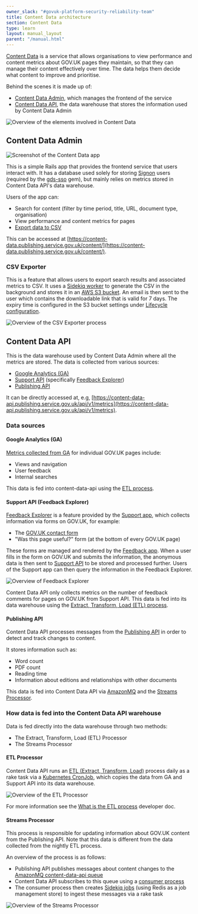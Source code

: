 ```yaml
---
owner_slack: "#govuk-platform-security-reliability-team"
title: Content Data architecture
section: Content Data
type: learn
layout: manual_layout
parent: "/manual.html"
---
```


[Content Data][] is a service that allows organisations to view performance and content metrics about GOV.UK pages they maintain, so that they can manage their content effectively over time. The data helps them decide what content to improve and prioritise.

Behind the scenes it is made up of:

- [Content Data Admin](#content-data-admin), which manages the frontend of the service
- [Content Data API](#content-data-api), the data warehouse that stores the information used by Content Data Admin

![Overview of the elements involved in Content Data](images/content-data-architecture.png)

## Content Data Admin

![Screenshot of the Content Data app](images/content-data-screenshot.png)

This is a simple Rails app that provides the frontend service that users interact with. It has a database used solely for storing [Signon][] users (required by the [gds-sso][] gem), but mainly relies on metrics stored in Content Data API's data warehouse.

Users of the app can:

- Search for content (filter by time period, title, URL, document type, organisation)
- View performance and content metrics for pages
- [Export data to CSV](#csv-exporter)

This can be accessed at [https://content-data.publishing.service.gov.uk/content/](https://content-data.publishing.service.gov.uk/content/).

### CSV Exporter

This is a feature that allows users to export search results and associated metrics to CSV. It uses a [Sidekiq worker][] to generate the CSV in the background and stores it in an [AWS S3 bucket][]. An email is then sent to the user which contains the downloadable link that is valid for 7 days. The expiry time is configured in the S3 bucket settings under [Lifecycle configuration][].

![Overview of the CSV Exporter process](/images/content-data-architecture-csv-exporter.png)

## Content Data API

This is the data warehouse used by Content Data Admin where all the metrics are stored. The data is collected from various sources:

- [Google Analytics (GA)](#google-analytics-ga)
- [Support API][] (specifically [Feedback Explorer][])
- [Publishing API](#publishing-api)

It can be directly accessed at, e.g, [https://content-data-api.publishing.service.gov.uk/api/v1/metrics](https://content-data-api.publishing.service.gov.uk/api/v1/metrics).

### Data sources

#### Google Analytics (GA)

[Metrics collected from GA](https://lookerstudio.google.com/reporting/1oxcrwkvVPL_mvmJCMFIOikPo7XuShg3X/page/NwHo) for individual GOV.UK pages include:

- Views and navigation
- User feedback
- Internal searches

This data is fed into content-data-api using the [ETL process](#etl-processor).

#### Support API (Feedback Explorer)

[Feedback Explorer][] is a feature provided by the [Support app][], which collects information via forms on GOV.UK, for example:

- The [GOV.UK contact form](https://www.gov.uk/contact/govuk)
- "Was this page useful?" form (at the bottom of every GOV.UK page)

These forms are managed and rendered by the [Feedback app][]. When a user fills in the form on GOV.UK and submits the information, the anonymous data is then sent to [Support API][] to be stored and processed further. Users of the Support app can then query the information in the Feedback Explorer.

![Overview of Feedback Explorer](/images/content-data-architecture-feedback-explorer.png)

Content Data API only collects metrics on the number of feedback comments for pages on GOV.UK from Support API. This data is fed into its data warehouse using the [Extract, Transform, Load (ETL) process](#etl-processor).

#### Publishing API

Content Data API processes messages from the [Publishing API][] in order to detect and track changes to content.

It stores information such as:

- Word count
- PDF count
- Reading time
- Information about editions and relationships with other documents

This data is fed into Content Data API via [AmazonMQ](/manual/amazonmq.html) and the [Streams Processor](#streams-processor).

### How data is fed into the Content Data API warehouse

Data is fed directly into the data warehouse through two methods:

- The Extract, Transform, Load (ETL) Processor
- The Streams Processor

#### ETL Processor

Content Data API runs an [ETL (Extract, Transform, Load)](https://en.wikipedia.org/wiki/Extract,_transform,_load) process daily as a rake task via a [Kubernetes CronJob][], which copies the data from GA and Support API into its data warehouse.

![Overview of the ETL Processor](/images/content-data-architecture-etl-processor.png)

For more information see the [What is the ETL process](/manual/alerts/content-data-api-app-healthcheck-not-ok.html#what-is-the-etl-process) developer doc.

#### Streams Processor

This process is responsible for updating information about GOV.UK content from the Publishing API. Note that this data is different from the data collected from the nightly ETL process.

An overview of the process is as follows:

- Publishing API publishes messages about content changes to the [AmazonMQ content-data-api queue](https://grafana.eks.production.govuk.digital/d/mq/)
- Content Data API subscribes to this queue using a [consumer process][]
- The consumer process then creates [Sidekiq jobs][] (using Redis as a job management store) to ingest these messages via a rake task

![Overview of the Streams Processor](/images/content-data-architecture-streams-processor.png)

[AWS S3 bucket]: https://s3.console.aws.amazon.com/s3/buckets/govuk-production-content-data-csvs?region=eu-west-1&tab=objects
[consumer process]: https://github.com/alphagov/content-data-api/blob/main/lib/tasks/publishing_api_consumer.rake#L3-L7
[Content Data]: https://content-data.publishing.service.gov.uk/content
[Feedback app]: https://github.com/alphagov/feedback
[Feedback Explorer]: https://support.publishing.service.gov.uk/anonymous_feedback/explore
[gds-sso]: https://github.com/alphagov/gds-sso
[Kubernetes CronJob]: https://github.com/alphagov/govuk-helm-charts/blob/main/charts/app-config/values-production.yaml#L541-L543
[Lifecycle configuration]: https://s3.console.aws.amazon.com/s3/management/govuk-production-content-data-csvs/lifecycle/view?region=eu-west-1&id=all
[Publishing API]: https://github.com/alphagov/publishing-api
[Sidekiq worker]: https://grafana.eks.production.govuk.digital/d/sidekiq-queues/sidekiq-queue-length-max-delay?orgId=1&var-namespace=apps&var-app=content-data-admin-worker&from=1681272545106&to=1681294145106
[Sidekiq jobs]: https://grafana.eks.production.govuk.digital/d/sidekiq-queues/sidekiq-queue-length-max-delay?orgId=1&var-namespace=apps&var-app=content-data-api-worker
[Signon]: https://signon.publishing.service.gov.uk
[Support API]: https://github.com/alphagov/support-api
[Support app]: https://github.com/alphagov/support
